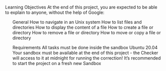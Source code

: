 <b3>Learning Objectives</b3>
At the end of this project, you are expected to be able to explain to anyone, without the help of Google:
<ul>
<b4>General</b4>
How to navigate in an Unix system
How to list files and directories
How to display the content of a file
How to create a file or directory
How to remove a file or directory
How to move or copy a file or directory

<b4>Requirements</b4>
All tasks must be done inside the sandbox Ubuntu 20.04
Your sandbox must be available at the end of this project - the Checker will access to it at midnight for running the correction!
It’s recommended to start the project on a fresh new Sandbox
</ul>
